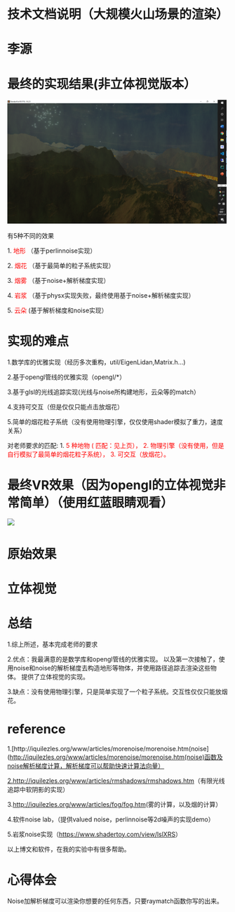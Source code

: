 # 技术文档说明（大规模火山场景的渲染）

# 李源

# 最终的实现结果(非立体视觉版本）

<img src="images/技术文档说明0.png" width=500px />

有5种不同的效果

1\. <span style="color:#FF0000">地形</span> （基于perlinnoise实现）

2\. <span style="color:#FF0000">烟花</span> （基于最简单的粒子系统实现）

3\. <span style="color:#FF0000">烟雾</span> （基于noise\+解析梯度实现）

4\. <span style="color:#FF0000">岩浆</span> （基于physx实现失败，最终使用基于noise\+解析梯度实现）

5\. <span style="color:#FF0000">云朵</span> \(基于解析梯度和noise实现）

# 实现的难点

1\.数学库的优雅实现（经历多次重构，util/EigenLidan\,Matrix\.h…\)

2\.基于opengl管线的优雅实现（opengl/\*）

3\.基于glsl的光线追踪实现\(光线与noise所构建地形，云朵等的match）

4\.支持可交互（但是仅仅只能点击放烟花）

5\.简单的烟花粒子系统（没有使用物理引擎，仅仅使用shader模拟了重力，速度关系）

对老师要求的匹配: 1\. <span style="color:#FF0000">5</span>  <span style="color:#FF0000">种地物</span>  <span style="color:#FF0000">\(</span>  <span style="color:#FF0000">匹配：见上页），</span>  <span style="color:#FF0000">2\.</span>  <span style="color:#FF0000">物理引擎（没有使用，但是自行模拟了最简单的烟花粒子系统），</span>  <span style="color:#FF0000">3\.</span>  <span style="color:#FF0000">可交互（放烟花）。</span>

# 最终VR效果（因为opengl的立体视觉非常简单）（使用红蓝眼睛观看）

<img src="images/技术文档说明1.png" width=500px />

# 原始效果

# 立体视觉

# 总结

1\.综上所述，基本完成老师的要求

2\.优点：我最满意的是数学库和opengl管线的优雅实现。 以及第一次接触了，使用noise和noise的解析梯度去构造地形等物体，并使用路径追踪去渲染这些物体。 提供了立体视觉的实现。

3\.缺点：没有使用物理引擎，只是简单实现了一个粒子系统。交互性仅仅只能放烟花。

# reference

1\.[http://iquilezles\.org/www/articles/morenoise/morenoise\.htm\(noise](http://iquilezles.org/www/articles/morenoise/morenoise.htm(noise)函数及noise解析梯度计算，解析梯度可以帮助快速计算法向量）

[2\.](http://iquilezles.org/www/articles/rmshadows/rmshadows.htm)[http://iquilezles\.org/www/articles/rmshadows/rmshadows\.htm](http://iquilezles.org/www/articles/rmshadows/rmshadows.htm)（有限光线追踪中软阴影的实现）

3\.[http://iquilezles\.org/www/articles/fog/fog\.htm](http://iquilezles.org/www/articles/fog/fog.htm)\(雾的计算，以及烟的计算）

4\.软件noise lab，（提供valued noise，perlinnoise等2d噪声的实现demo）

5\.岩浆noise实现（[https://www\.shadertoy\.com/view/lslXRS](https://www.shadertoy.com/view/lslXRS)）

以上博文和软件，在我的实验中有很多帮助。

# 心得体会

Noise加解析梯度可以渲染你想要的任何东西，只要raymatch函数你写的出来。

